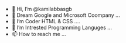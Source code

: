 - 👋 Hi, I’m @kamilabbasgb
- 👀 Dream Google and Microsoft Coompany ...
- 🌱 I’m Coder HTML & CSS ....
- 💞️ I’m Intrested Programming Languges  ...
- 📫 How to reach me ...

<!---
kamilabbasgb/kamilabbasgb is a ✨ special ✨ repository because its `README.md` (this file) appears on your GitHub profile.
You can click the Preview link to take a look at your changes.
--->
